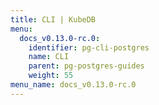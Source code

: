 ```yaml
---
title: CLI | KubeDB
menu:
  docs_v0.13.0-rc.0:
    identifier: pg-cli-postgres
    name: CLI
    parent: pg-postgres-guides
    weight: 55
menu_name: docs_v0.13.0-rc.0
---
```


